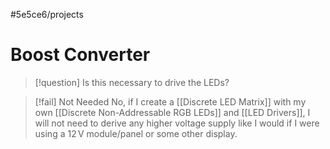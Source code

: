 #5e5ce6/projects 

# Boost Converter

> [!question]
> Is this necessary to drive the LEDs?

> [!fail] Not Needed
> No, if I create a [[Discrete LED Matrix]] with my own [[Discrete Non-Addressable RGB LEDs]] and [[LED Drivers]], I will not need to derive any higher voltage supply like I would if I were using a $12\,\text{V}$ module/panel or some other display.
